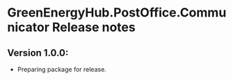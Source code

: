 # GreenEnergyHub.PostOffice.Communicator Release notes

## Version 1.0.0:
- Preparing package for release.
